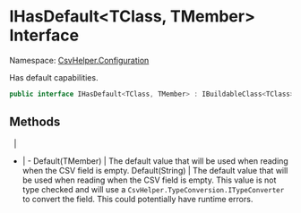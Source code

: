 # IHasDefault&lt;TClass, TMember&gt; Interface

Namespace: [CsvHelper.Configuration](/api/CsvHelper.Configuration)

Has default capabilities.

```cs
public interface IHasDefault<TClass, TMember> : IBuildableClass<TClass>
```

## Methods
&nbsp; | &nbsp;
- | -
Default(TMember) | The default value that will be used when reading when the CSV field is empty.
Default(String) | The default value that will be used when reading when the CSV field is empty. This value is not type checked and will use a ``CsvHelper.TypeConversion.ITypeConverter`` to convert the field. This could potentially have runtime errors.
